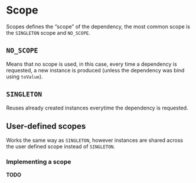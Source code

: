 # Scope

Scopes defines the “scope” of the dependency, the most common scope is the `SINGLETON` scope and `NO_SCOPE`.

## `NO_SCOPE`

Means that no scope is used, in this case, every time a dependency is requested, a new instance is produced (unless the dependency was bind using `toValue`).

## `SINGLETON`

Reuses already created instances everytime the dependency is requested.

## User-defined scopes

Works the same way as `SINGLETON`, however instances are shared across the user defined scope instead of `SINGLETON`.

### Implementing a scope

**TODO**